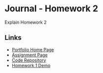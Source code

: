# Journal - Homework 2

Explain Homework 2

## Links

* [Portfolio Home Page](https://nki13.github.io)
* [Assignment Page](http://www.wou.edu/~morses/classes/cs46x/assignments/HW2.html)
* [Code Repository](https://github.com/nki13/nki13.github.io/tree/master/CS460/HW2)
* [Homework 1 Demo](https://nki13.github.io/CS460/HW2/Demo/)